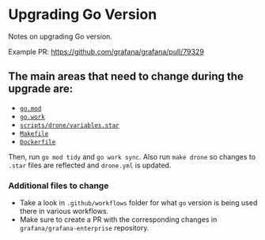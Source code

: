# Upgrading Go Version

Notes on upgrading Go version.

Example PR: https://github.com/grafana/grafana/pull/79329

## The main areas that need to change during the upgrade are:

- [`go.mod`](/go.mod#L3)
- [`go.work`](/go.work#L1)
- [`scripts/drone/variables.star`](/scripts/drone/variables.star#L6)
- [`Makefile`](/Makefile#L12)
- [`Dockerfile`](/Dockerfile#L6)

Then, run `go mod tidy` and `go work sync`. Also run `make drone` so changes to `.star` files are reflected and `drone.yml` is updated.

### Additional files to change

- Take a look in `.github/workflows` folder for what `go` version is being used there in various workflows.
- Make sure to create a PR with the corresponding changes in `grafana/grafana-enterprise` repository.
